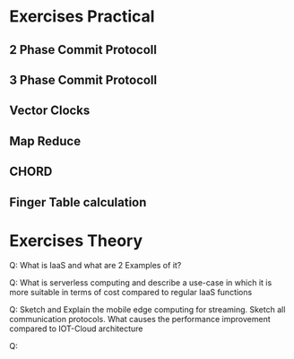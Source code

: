 # Exercises Practical

## 2 Phase Commit Protocoll

## 3 Phase Commit Protocoll

## Vector Clocks

## Map Reduce

## CHORD

## Finger Table calculation

# Exercises Theory

Q: What is IaaS and what are 2 Examples of it?

Q: What is serverless computing and describe a use-case in which it is 
more suitable in terms of cost compared to regular IaaS functions

Q: Sketch and Explain the mobile edge computing for streaming. 
Sketch all communication protocols. 
What causes the performance improvement compared to IOT-Cloud architecture

Q: 
